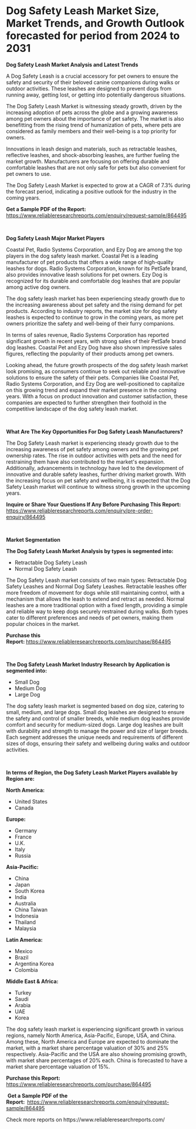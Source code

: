 <p><h1>Dog Safety Leash Market Size, Market Trends, and Growth Outlook forecasted for period from 2024 to 2031</h1></p><p><strong>Dog Safety Leash Market Analysis and Latest Trends</strong></p>
<p><p>A Dog Safety Leash is a crucial accessory for pet owners to ensure the safety and security of their beloved canine companions during walks or outdoor activities. These leashes are designed to prevent dogs from running away, getting lost, or getting into potentially dangerous situations.</p><p>The Dog Safety Leash Market is witnessing steady growth, driven by the increasing adoption of pets across the globe and a growing awareness among pet owners about the importance of pet safety. The market is also benefitting from the rising trend of humanization of pets, where pets are considered as family members and their well-being is a top priority for owners.</p><p>Innovations in leash design and materials, such as retractable leashes, reflective leashes, and shock-absorbing leashes, are further fueling the market growth. Manufacturers are focusing on offering durable and comfortable leashes that are not only safe for pets but also convenient for pet owners to use.</p><p>The Dog Safety Leash Market is expected to grow at a CAGR of 7.3% during the forecast period, indicating a positive outlook for the industry in the coming years.</p></p>
<p><strong>Get a Sample PDF of the Report:&nbsp;</strong> <a href="https://www.reliableresearchreports.com/enquiry/request-sample/864495">https://www.reliableresearchreports.com/enquiry/request-sample/864495</a></p>
<p>&nbsp;</p>
<p><strong>Dog Safety Leash Major Market Players</strong></p>
<p><p>Coastal Pet, Radio Systems Corporation, and Ezy Dog are among the top players in the dog safety leash market. Coastal Pet is a leading manufacturer of pet products that offers a wide range of high-quality leashes for dogs. Radio Systems Corporation, known for its PetSafe brand, also provides innovative leash solutions for pet owners. Ezy Dog is recognized for its durable and comfortable dog leashes that are popular among active dog owners.</p><p>The dog safety leash market has been experiencing steady growth due to the increasing awareness about pet safety and the rising demand for pet products. According to industry reports, the market size for dog safety leashes is expected to continue to grow in the coming years, as more pet owners prioritize the safety and well-being of their furry companions.</p><p>In terms of sales revenue, Radio Systems Corporation has reported significant growth in recent years, with strong sales of their PetSafe brand dog leashes. Coastal Pet and Ezy Dog have also shown impressive sales figures, reflecting the popularity of their products among pet owners.</p><p>Looking ahead, the future growth prospects of the dog safety leash market look promising, as consumers continue to seek out reliable and innovative solutions to ensure the safety of their pets. Companies like Coastal Pet, Radio Systems Corporation, and Ezy Dog are well-positioned to capitalize on this growing trend and expand their market presence in the coming years. With a focus on product innovation and customer satisfaction, these companies are expected to further strengthen their foothold in the competitive landscape of the dog safety leash market.</p></p>
<p>&nbsp;</p>
<p><strong>What Are The Key Opportunities For Dog Safety Leash Manufacturers?</strong></p>
<p><p>The Dog Safety Leash market is experiencing steady growth due to the increasing awareness of pet safety among owners and the growing pet ownership rates. The rise in outdoor activities with pets and the need for restraining them have also contributed to the market's expansion. Additionally, advancements in technology have led to the development of innovative and durable safety leashes, further driving market growth. With the increasing focus on pet safety and wellbeing, it is expected that the Dog Safety Leash market will continue to witness strong growth in the upcoming years.</p></p>
<p><strong>Inquire or Share Your Questions If Any Before Purchasing This Report:</strong> <a href="https://www.reliableresearchreports.com/enquiry/pre-order-enquiry/864495">https://www.reliableresearchreports.com/enquiry/pre-order-enquiry/864495</a></p>
<p>&nbsp;</p>
<p><strong>Market Segmentation</strong></p>
<p><strong>The Dog Safety Leash Market Analysis by types is segmented into:</strong></p>
<p><ul><li>Retractable Dog Safety Leash</li><li>Normal Dog Safety Leash</li></ul></p>
<p><p>The Dog Safety Leash market consists of two main types: Retractable Dog Safety Leashes and Normal Dog Safety Leashes. Retractable leashes offer more freedom of movement for dogs while still maintaining control, with a mechanism that allows the leash to extend and retract as needed. Normal leashes are a more traditional option with a fixed length, providing a simple and reliable way to keep dogs securely restrained during walks. Both types cater to different preferences and needs of pet owners, making them popular choices in the market.</p></p>
<p><strong>Purchase this Report:&nbsp;</strong><a href="https://www.reliableresearchreports.com/purchase/864495">https://www.reliableresearchreports.com/purchase/864495</a></p>
<p>&nbsp;</p>
<p><strong>The Dog Safety Leash Market Industry Research by Application is segmented into:</strong></p>
<p><ul><li>Small Dog</li><li>Medium Dog</li><li>Large Dog</li></ul></p>
<p><p>The dog safety leash market is segmented based on dog size, catering to small, medium, and large dogs. Small dog leashes are designed to ensure the safety and control of smaller breeds, while medium dog leashes provide comfort and security for medium-sized dogs. Large dog leashes are built with durability and strength to manage the power and size of larger breeds. Each segment addresses the unique needs and requirements of different sizes of dogs, ensuring their safety and wellbeing during walks and outdoor activities.</p></p>
<p>&nbsp;</p>
<p><strong>In terms of Region, the Dog Safety Leash Market Players available by Region are:</strong></p>
<p>
    <p> <strong> North America: </strong>
        <ul>
            <li>United States</li>
            <li>Canada</li>
        </ul>
        </p> 
    <p> <strong> Europe: </strong>
        <ul>
            <li>Germany</li>
            <li>France</li>
            <li>U.K.</li>
            <li>Italy</li>
            <li>Russia</li>
        </ul>
        </p> 
    <p> <strong> Asia-Pacific: </strong>
        <ul>
            <li>China</li>
            <li>Japan</li>
            <li>South Korea</li>
            <li>India</li>
            <li>Australia</li>
            <li>China Taiwan</li>
            <li>Indonesia</li>
            <li>Thailand</li>
            <li>Malaysia</li>
        </ul>
        </p> 
    <p> <strong> Latin America: </strong>
        <ul>
            <li>Mexico</li>
            <li>Brazil</li>
            <li>Argentina Korea</li>
            <li>Colombia</li>
        </ul>
        </p> 
    <p> <strong> Middle East & Africa: </strong>
        <ul>
            <li>Turkey</li>
            <li>Saudi</li>
            <li>Arabia</li>
            <li>UAE</li>
            <li>Korea</li>
        </ul>
    </p>
    </p>
<p><p>The dog safety leash market is experiencing significant growth in various regions, namely North America, Asia-Pacific, Europe, USA, and China. Among these, North America and Europe are expected to dominate the market, with a market share percentage valuation of 30% and 25% respectively. Asia-Pacific and the USA are also showing promising growth, with market share percentages of 20% each. China is forecasted to have a market share percentage valuation of 15%.</p></p>
<p><strong>Purchase this Report: </strong><a href="https://www.reliableresearchreports.com/purchase/864495">https://www.reliableresearchreports.com/purchase/864495</a></p>
<p>&nbsp;<strong>Get a Sample PDF of the Report:&nbsp;&nbsp;</strong><a href="https://www.reliableresearchreports.com/enquiry/request-sample/864495">https://www.reliableresearchreports.com/enquiry/request-sample/864495</a></p>
<p><strong></strong></p>
<p>Check more reports on https://www.reliableresearchreports.com/</p>